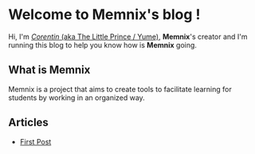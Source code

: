 # Welcome to Memnix's blog ! 

Hi, I'm [*Corentin* (aka The Little Prince / Yume)](about.html), **Memnix**'s creator and I'm running this blog to help you know how is **Memnix** going.

## What is Memnix

Memnix is a project that aims to create tools to facilitate learning for students by working in an organized way. 

## Articles

- [First Post](posts/first.html)
